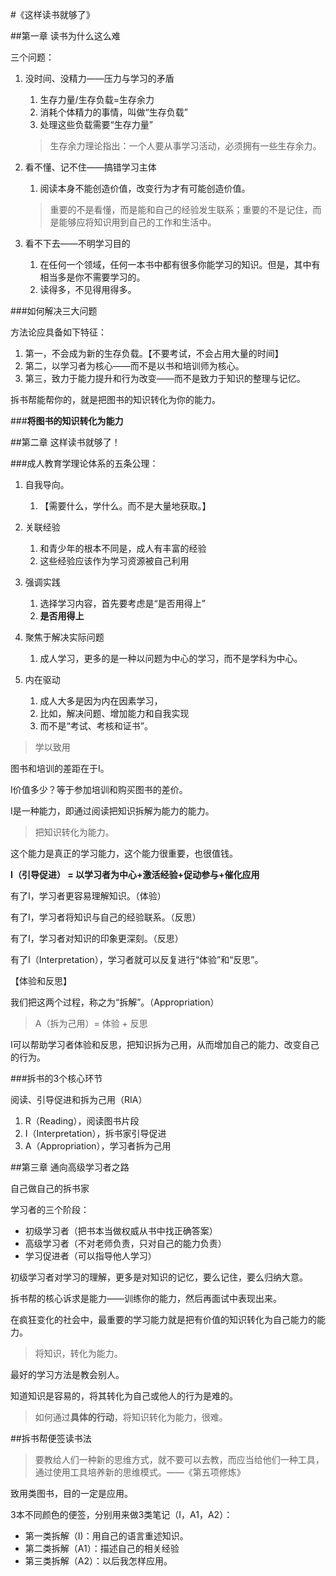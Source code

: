 #《这样读书就够了》

##第一章 读书为什么这么难

三个问题：

1. 没时间、没精力——压力与学习的矛盾
	1. 生存力量/生存负载=生存余力
	2. 消耗个体精力的事情，叫做“生存负载”
	3. 处理这些负载需要“生存力量”

	> 生存余力理论指出：一个人要从事学习活动，必须拥有一些生存余力。

2. 看不懂、记不住——搞错学习主体
	1. 阅读本身不能创造价值，改变行为才有可能创造价值。

	 
	> 重要的不是看懂，而是能和自己的经验发生联系；重要的不是记住，而是能够应将知识用到自己的工作和生活中。

3. 看不下去——不明学习目的
	1. 在任何一个领域，任何一本书中都有很多你能学习的知识。但是，其中有相当多是你不需要学习的。
	2. 读得多，不见得用得多。

###如何解决三大问题

方法论应具备如下特征：

1. 第一，不会成为新的生存负载。【不要考试，不会占用大量的时间】
2. 第二，以学习者为核心——而不是以书和培训师为核心。
3. 第三，致力于能力提升和行为改变——而不是致力于知识的整理与记忆。

拆书帮能帮你的，就是把图书的知识转化为你的能力。

###**将图书的知识转化为能力**

##第二章 这样读书就够了！

###成人教育学理论体系的五条公理：

1. 自我导向。
	1. 【需要什么，学什么。而不是大量地获取。】
2. 关联经验
	1. 和青少年的根本不同是，成人有丰富的经验
	2. 这些经验应该作为学习资源被自己利用

3. 强调实践
	1. 选择学习内容，首先要考虑是“是否用得上”
	2. **是否用得上**

4. 聚焦于解决实际问题
	1. 成人学习，更多的是一种以问题为中心的学习，而不是学科为中心。

5. 内在驱动
	1. 成人大多是因为内在因素学习，
	2. 比如，解决问题、增加能力和自我实现
	3. 而不是“考试、考核和证书”。

> 学以致用

图书和培训的差距在于I。

I价值多少？等于参加培训和购买图书的差价。

I是一种能力，即通过阅读把知识拆解为能力的能力。


> 把知识转化为能力。

这个能力是真正的学习能力，这个能力很重要，也很值钱。

**I（引导促进） = 以学习者为中心+激活经验+促动参与+催化应用**

有了I，学习者更容易理解知识。（体验）

有了I，学习者将知识与自己的经验联系。（反思）

有了I，学习者对知识的印象更深刻。（反思）

有了I（Interpretation），学习者就可以反复进行“体验”和“反思”。

【体验和反思】

我们把这两个过程，称之为“拆解”。（Appropriation）

> A（拆为己用）= 体验 + 反思


I可以帮助学习者体验和反思，把知识拆为己用，从而增加自己的能力、改变自己的行为。

###拆书的3个核心环节

阅读、引导促进和拆为己用（RIA）

1. R（Reading），阅读图书片段
2. I（Interpretation），拆书家引导促进
3. A（Appropriation），学习者拆为己用


##第三章 通向高级学习者之路

自己做自己的拆书家

学习者的三个阶段：

- 初级学习者（把书本当做权威从书中找正确答案）
- 高级学习者（不对老师负责，只对自己的能力负责）
- 学习促进者（可以指导他人学习）

初级学习者对学习的理解，更多是对知识的记忆，要么记住，要么归纳大意。

拆书帮的核心诉求是能力——训练你的能力，然后再面试中表现出来。

在疯狂变化的社会中，最重要的学习能力就是把有价值的知识转化为自己能力的能力。

> 将知识，转化为能力。

最好的学习方法是教会别人。

知道知识是容易的，将其转化为自己或他人的行为是难的。

> 如何通过**具体的行动**，将知识转化为能力，很难。


##拆书帮便签读书法

> 要教给人们一种新的思维方式，就不要可以去教，而应当给他们一种工具，通过使用工具培养新的思维模式。——《第五项修炼》


致用类图书，目的一定是应用。

3本不同颜色的便签，分别用来做3类笔记（I，A1，A2）：

- 第一类拆解（I)：用自己的语言重述知识。
- 第二类拆解（A1）：描述自己的相关经验
- 第三类拆解（A2）：以后我怎样应用。






